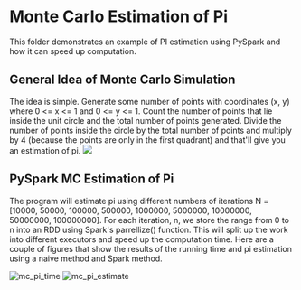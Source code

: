 # Monte Carlo Estimation of Pi
This folder demonstrates an example of PI estimation using PySpark and how it can speed up computation.

## General Idea of Monte Carlo Simulation
The idea is simple. Generate some number of points with coordinates (x, y) where 0 <= x <= 1 and 0 <= y <= 1. 
Count the number of points that lie inside the unit circle and the total number of points generated. 
Divide the number of points inside the circle by the total number of points and multiply by 4 (because the points are only in the first quadrant) and that'll give you an estimation of pi.
![](https://nclab.com/wp-content/media/2017/08/pi1.gif)

## PySpark MC Estimation of Pi
The program will estimate pi using different numbers of iterations N = [10000, 50000, 100000, 500000, 1000000, 5000000, 10000000, 50000000, 100000000]. For each iteration, n, we 
store the range from 0 to n into an RDD using Spark's parrellize() function. This will split up the work into different executors and speed up the computation time. Here are a
couple of figures that show the results of the running time and pi estimation using a naive method and Spark method.  

![mc_pi_time](https://github.com/johnsonlien/CSCI-596/blob/main/PySpark_MC_Pi_Example/pyspark_mc_pi_timing.png?raw=true) 
![mc_pi_estimate](https://github.com/johnsonlien/CSCI-596/blob/main/PySpark_MC_Pi_Example/pyspark_mc_pi_estimations.png?raw=true)
